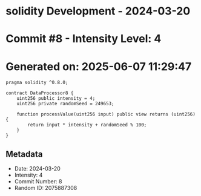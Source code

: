﻿# solidity Development - 2024-03-20
# Commit #8 - Intensity Level: 4
# Generated on: 2025-06-07 11:29:47
```solidity
pragma solidity ^0.8.0;

contract DataProcessor8 {
    uint256 public intensity = 4;
    uint256 private randomSeed = 249653;

    function processValue(uint256 input) public view returns (uint256) {
        return input * intensity + randomSeed % 100;
    }
}
```
## Metadata
- Date: 2024-03-20
- Intensity: 4
- Commit Number: 8
- Random ID: 2075887308
